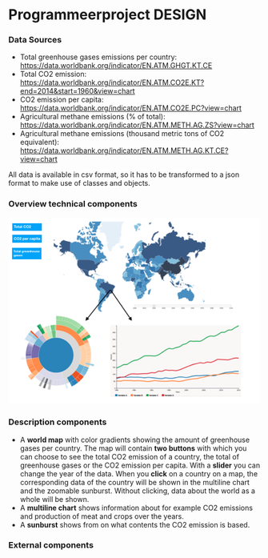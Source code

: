 # Programmeerproject DESIGN

### Data Sources
- Total greenhouse gases emissions per country:
https://data.worldbank.org/indicator/EN.ATM.GHGT.KT.CE
- Total CO2 emission: https://data.worldbank.org/indicator/EN.ATM.CO2E.KT?end=2014&start=1960&view=chart
- CO2 emission per capita:
https://data.worldbank.org/indicator/EN.ATM.CO2E.PC?view=chart
- Agricultural methane emissions (% of total):
https://data.worldbank.org/indicator/EN.ATM.METH.AG.ZS?view=chart
- Agricultural methane emissions (thousand metric tons of CO2 equivalent):
https://data.worldbank.org/indicator/EN.ATM.METH.AG.KT.CE?view=chart

All data is available in csv format, so it has to be transformed to a json format to make use of classes and objects.

### Overview technical components
![Sketch.png](https://github.com/11096187/programmeerproject/blob/master/doc/Sketch.png)

### Description components
- A **world map** with color gradients showing the amount of greenhouse gases per country. The map will contain **two buttons** with which you can choose to see the total CO2 emission of a country, the total of greenhouse gases or the CO2 emission per capita. With a **slider** you can change the year of the data. When you **click** on a country on a map, the corresponding data of the country will be shown in the multiline chart and the zoomable sunburst. Without clicking, data about the world as a whole will be shown.
- A **multiline chart** shows information about for example CO2 emissions and production of meat and crops over the years.
- A **sunburst** shows from on what contents the CO2 emission is based.

### External components
